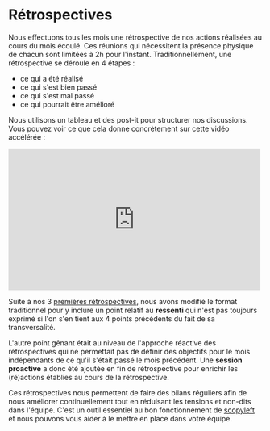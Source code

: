# Rétrospectives

Nous effectuons tous les mois une rétrospective de nos actions réalisées au cours du mois écoulé. Ces réunions qui nécessitent la présence physique de chacun sont limitées à 2h pour l'instant. Traditionnellement, une rétrospective se déroule en 4 étapes :

* ce qui a été réalisé
* ce qui s'est bien passé
* ce qui s'est mal passé
* ce qui pourrait être amélioré

Nous utilisons un tableau et des post-it pour structurer nos discussions. Vous pouvez voir ce que cela donne concrètement sur cette vidéo accélérée :

<iframe src="http://player.vimeo.com/video/57051886" width="500" height="281" frameborder="0" webkitAllowFullScreen mozallowfullscreen allowFullScreen></iframe>

Suite à nos 3 [premières rétrospectives](https://github.com/scopyleft/documentation/tree/master/pilotage/retrospectives), nous avons modifié le format traditionnel pour y inclure un point relatif au **ressenti** qui n'est pas toujours exprimé si l'on s'en tient aux 4 points précédents du fait de sa transversalité.

L'autre point gênant était au niveau de l'approche réactive des rétrospectives qui ne permettait pas de définir des objectifs pour le mois indépendants de ce qu'il s'était passé le mois précédent. Une **session proactive** a donc été ajoutée en fin de rétrospective pour enrichir les (ré)actions établies au cours de la rétrospective.

Ces rétrospectives nous permettent de faire des bilans réguliers afin de nous améliorer continuellement tout en réduisant les tensions et non-dits dans l'équipe. C'est un outil essentiel au bon fonctionnement de [scopyleft](http://scopyleft.fr) et nous pouvons vous aider à le mettre en place dans votre équipe.
